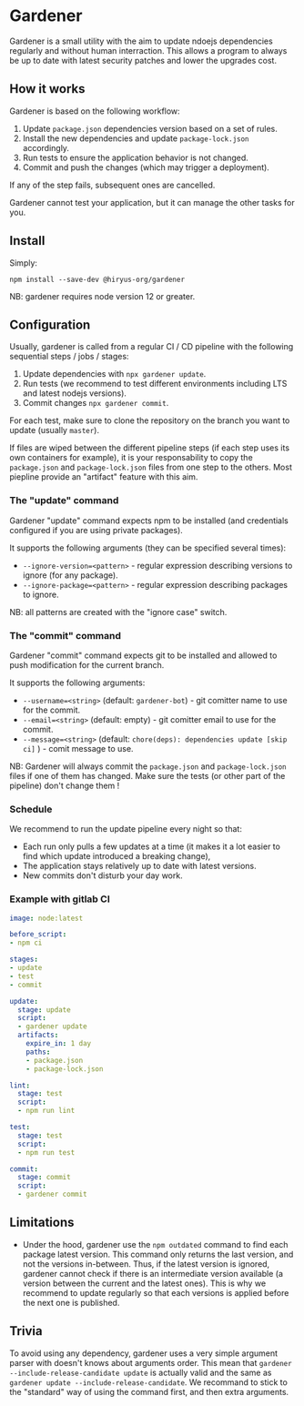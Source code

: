 # Gardener

Gardener is a small utility with the aim to update ndoejs dependencies regularly and without human interraction.
This allows a program to always be up to date with latest security patches and lower the upgrades cost.


## How it works

Gardener is based on the following workflow:
1. Update `package.json` dependencies version based on a set of rules.
2. Install the new dependencies and update `package-lock.json` accordingly.
3. Run tests to ensure the application behavior is not changed.
4. Commit and push the changes (which may trigger a deployment).

If any of the step fails, subsequent ones are cancelled.

Gardener cannot test your application, but it can manage the other tasks for you.


## Install

Simply:
```
npm install --save-dev @hiryus-org/gardener
```

NB: gardener requires node version 12 or greater.



## Configuration

Usually, gardener is called from a regular CI / CD pipeline with the following sequential steps / jobs / stages:
1. Update dependencies with `npx gardener update`.
2. Run tests (we recommend to test different environments including LTS and latest nodejs versions).
3. Commit changes `npx gardener commit`.

For each test, make sure to clone the repository on the branch you want to update (usually `master`).

If files are wiped between the different pipeline steps (if each step uses its own containers for example), it is your responsability to copy the  `package.json` and `package-lock.json` files from one step to the others. Most piepline provide an "artifact" feature with this aim.

### The "update" command 

Gardener "update" command expects npm to be installed (and credentials configured if you are using private packages).

It supports the following arguments (they can be specified several times):
 - `--ignore-version=<pattern>` - regular expression describing versions to ignore (for any package).
 - `--ignore-package=<pattern>` - regular expression describing packages to ignore.

NB: all patterns are created with the "ignore case" switch.

### The "commit" command 

Gardener "commit" command expects git to be installed and allowed to push modification for the current branch.

It supports the following arguments:
 - `--username=<string>` (default: `gardener-bot`) - git comitter name to use for the commit.
 - `--email=<string>` (default: empty) - git comitter email to use for the commit.
 - `--message=<string>` (default: `chore(deps): dependencies update [skip ci]` ) - comit message to use.

NB: Gardener will always commit the `package.json` and `package-lock.json` files if one of them has changed.
Make sure the tests (or other part of the pipeline) don't change them !

### Schedule

We recommend to run the update pipeline every night so that:
* Each run only pulls a few updates at a time (it makes it a lot easier to find which update introduced a breaking change),
* The application stays relatively up to date with latest versions.
* New commits don't disturb your day work.

### Example with gitlab CI

```yaml
image: node:latest

before_script:
- npm ci

stages:
- update
- test
- commit

update:
  stage: update
  script:
  - gardener update
  artifacts:
    expire_in: 1 day
    paths:
    - package.json
    - package-lock.json

lint:
  stage: test
  script:
  - npm run lint

test:
  stage: test
  script:
  - npm run test

commit:
  stage: commit
  script:
  - gardener commit
```


## Limitations

- Under the hood, gardener use the `npm outdated` command to find each package latest version. This command only returns the last version, and not the versions in-between.
  Thus, if the latest version is ignored, gardener cannot check if there is an intermediate version available (a version between the current and the latest ones).
  This is why we recommend to update regularly so that each versions is applied before the next one is published.


## Trivia

To avoid using any dependency, gardener uses a very simple argument parser with doesn't knows about arguments order.
This mean that `gardener --include-release-candidate update` is actually valid and the same as `gardener update --include-release-candidate`.
We recommand to stick to the "standard" way of using the command first, and then extra arguments.
